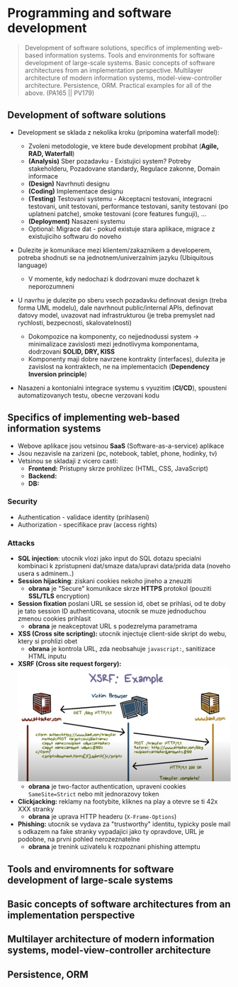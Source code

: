 # Programming and software development

> Development of software solutions, specifics of implementing web-based information systems. Tools and environments for software development of large-scale systems. Basic concepts of software architectures from an implementation perspective. Multilayer architecture of modern information systems, model-view-controller architecture. Persistence, ORM. Practical examples for all of the above. (PA165 || PV179)

## Development of software solutions

- Development se sklada z nekolika kroku (pripomina waterfall model):

  - Zvoleni metodologie, ve ktere bude development probihat (**Agile, RAD, Waterfall**)
  - **(Analysis)** Sber pozadavku - Existujici system? Potreby stakeholderu, Pozadovane standardy, Regulace zakonne, Domain informace
  - **(Design)** Navrhnuti designu
  - **(Coding)** Implementace designu
  - **(Testing)** Testovani systemu - Akceptacni testovani, integracni testovani, unit testovani, performance testovani, sanity testovani (po uplatneni patche), smoke testovani (core features funguji), ...
  - **(Deployment)** Nasazeni systemu
  - Optional: Migrace dat - pokud existuje stara aplikace, migrace z existujiciho softwaru do noveho

- Dulezite je komunikace mezi klientem/zakaznikem a developerem, potreba shodnuti se na jednotnem/univerzalnim jazyku (Ubiquitous language)

  - V momente, kdy nedochazi k dodrzovani muze dochazet k neporozumneni

- U navrhu je dulezite po sberu vsech pozadavku definovat design (treba forma UML modelu), dale navrhnout public/internal APIs, definovat datovy model, uvazovat nad infrastrukturou (je treba premyslet nad rychlosti, bezpecnosti, skalovatelnosti)

  - Dokompozice na komponenty, co nejjednodussi system -> minimalizace zavislosti mezi jednotlivyma komponentama, dodrzovani **SOLID, DRY, KISS**
  - Komponenty maji dobre navrzene kontrakty (interfaces), dulezita je zavislost na kontraktech, ne na implementacich (**Dependency Inversion principle**)

- Nasazeni a kontonialni integrace systemu s vyuzitim (**CI/CD**), spousteni automatizovanych testu, obecne verzovani kodu

## Specifics of implementing web-based information systems

- Webove aplikace jsou vetsinou **SaaS** (Software-as-a-service) aplikace
- Jsou nezavisle na zarizeni (pc, notebook, tablet, phone, hodinky, tv)
- Vetsinou se skladaji z vicero casti:
  - **Frontend:** Pristupny skrze prohlizec (HTML, CSS, JavaScript)
  - **Backend:**
  - **DB:**

### Security

- Authentication - validace identity (prihlaseni)
- Authorization - specifikace prav (access rights)

### Attacks

- **SQL injection**: utocnik vlozi jako input do SQL dotazu specialni kombinaci k zpristupneni dat/smaze data/upravi data/prida data (noveho usera s adminem..)
- **Session hijacking**: ziskani cookies nekoho jineho a zneuziti
  - **obrana** je "Secure" komunikace skrze **HTTPS** protokol (pouziti **SSL/TLS** encryption)
- **Session fixation** poslani URL se session id, obet se prihlasi, od te doby je tato session ID authenticovana, utocnik se muze jednoduchou zmenou cookies prihlasit
  - **obrana** je neakceptovat URL s podezrelyma parametrama
- **XSS (Cross site scripting):** utocnik injectuje client-side skript do webu, ktery si prohlizi obet
  - **obrana** je kontrola URL, zda neobsahuje `javascript:`, sanitizace HTML inputu
- **XSRF (Cross site request forgery):** ![XSRF example](../images/xsrf.png)
  - **obrana** je two-factor authentication, upraveni cookies `SameSite=Strict` nebo mit jednorazovy token
- **Clickjacking:** reklamy na footybite, kliknes na play a otevre se ti 42x XXX stranky
  - **obrana** je uprava HTTP headeru (`X-Frame-Options`)
- **Phishing:** utocnik se vydava za "trustworthy" identitu, typicky posle mail s odkazem na fake stranky vypadajici jako ty opravdove, URL je podobne, na prvni pohled nerozeznatelne
  - **obrana** je trenink uzivatelu k rozpoznani phishing attemptu

## Tools and enviromnents for software development of large-scale systems

## Basic concepts of software architectures from an implementation perspective

## Multilayer architecture of modern information systems, model-view-controller architecture

## Persistence, ORM
